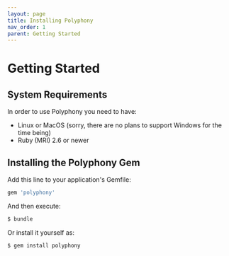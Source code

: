```yaml
---
layout: page
title: Installing Polyphony
nav_order: 1
parent: Getting Started
---
```

# Getting Started

## System Requirements

In order to use Polyphony you need to have:

- Linux or MacOS (sorry, there are no plans to support Windows for the time
  being)
- Ruby (MRI) 2.6 or newer

## Installing the Polyphony Gem

Add this line to your application's Gemfile:

```ruby
gem 'polyphony'
```

And then execute:

```bash
$ bundle
```

Or install it yourself as:

```bash
$ gem install polyphony
```
